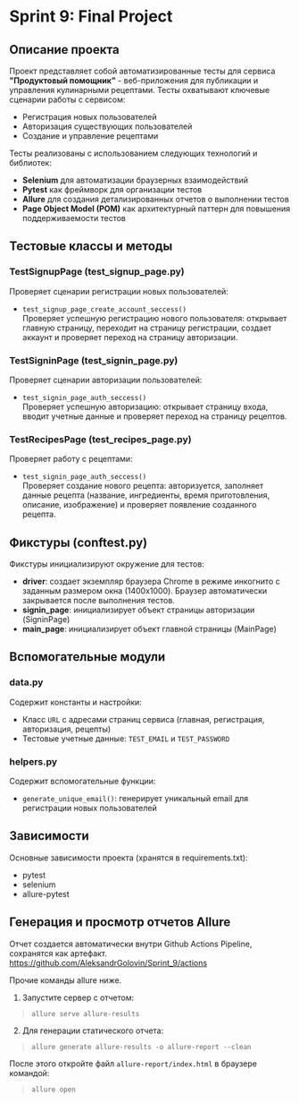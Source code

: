 # Sprint 9: Final Project

## Описание проекта

Проект представляет собой автоматизированные тесты для сервиса **"Продуктовый помощник"** - веб-приложения для публикации и управления кулинарными рецептами. Тесты охватывают ключевые сценарии работы с сервисом:

- Регистрация новых пользователей
- Авторизация существующих пользователей
- Создание и управление рецептами

Тесты реализованы с использованием следующих технологий и библиотек:
- **Selenium** для автоматизации браузерных взаимодействий
- **Pytest** как фреймворк для организации тестов
- **Allure** для создания детализированных отчетов о выполнении тестов
- **Page Object Model (POM)** как архитектурный паттерн для повышения поддерживаемости тестов

## Тестовые классы и методы

### TestSignupPage (test_signup_page.py)
Проверяет сценарии регистрации новых пользователей:
- `test_signup_page_create_account_seccess()`  
  Проверяет успешную регистрацию нового пользователя: открывает главную страницу, переходит на страницу регистрации, создает аккаунт и проверяет переход на страницу авторизации.

### TestSigninPage (test_signin_page.py)
Проверяет сценарии авторизации пользователей:
- `test_signin_page_auth_seccess()`  
  Проверяет успешную авторизацию: открывает страницу входа, вводит учетные данные и проверяет переход на страницу рецептов.

### TestRecipesPage (test_recipes_page.py)
Проверяет работу с рецептами:
- `test_signin_page_auth_seccess()`  
  Проверяет создание нового рецепта: авторизуется, заполняет данные рецепта (название, ингредиенты, время приготовления, описание, изображение) и проверяет появление созданного рецепта.

## Фикстуры (conftest.py)

Фикстуры инициализируют окружение для тестов:
- **driver**: создает экземпляр браузера Chrome в режиме инкогнито с заданным размером окна (1400x1000). Браузер автоматически закрывается после выполнения тестов.
- **signin_page**: инициализирует объект страницы авторизации (SigninPage)
- **main_page**: инициализирует объект главной страницы (MainPage)

## Вспомогательные модули

### data.py
Содержит константы и настройки:
- Класс `URL` с адресами страниц сервиса (главная, регистрация, авторизация, рецепты)
- Тестовые учетные данные: `TEST_EMAIL` и `TEST_PASSWORD`

### helpers.py
Содержит вспомогательные функции:
- `generate_unique_email()`: генерирует уникальный email для регистрации новых пользователей

## Зависимости

Основные зависимости проекта (хранятся в requirements.txt):
- pytest
- selenium
- allure-pytest

## Генерация и просмотр отчетов Allure

Отчет создается автоматически внутри Github Actions Pipeline, сохранятся как артефакт.
https://github.com/AleksandrGolovin/Sprint_9/actions

Прочие команды allure ниже.

1. Запустите сервер с отчетом:  
> `allure serve allure-results`

2. Для генерации статического отчета:  
> `allure generate allure-results -o allure-report --clean`

После этого откройте файл `allure-report/index.html` в браузере командой:
> `allure open`
